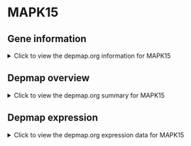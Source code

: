 <h1>MAPK15</h1>

<h2>Gene information</h2>
<details>
  <summary>Click to view the depmap.org information for MAPK15</summary>
  <iframe src="https://depmap.org/portal/gene/MAPK15?tab=about" style="border:none;width:100%;height:800px"></iframe>
</details>

<h2>Depmap overview</h2>
<details>
  <summary>Click to view the depmap.org summary for MAPK15</summary>
  <iframe src="https://depmap.org/portal/gene/MAPK15?tab=overview" style="border:none;width:100%;height:800px"></iframe>
</details>

<h2>Depmap expression</h2>
<details>
  <summary>Click to view the depmap.org expression data for MAPK15</summary>
  <iframe src="https://depmap.org/portal/gene/MAPK15?tab=characterization" style="border:none;width:100%;height:800px"></iframe>
</details>


<!--
<h2>Reactome Pathway diagram</h2>
<details>
  <summary>Click to view Reactome pathway for MAPK15</summary>
  PNAME
</details>
-->



